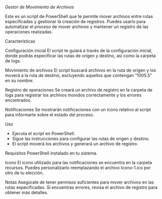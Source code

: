 *Gestor de Movimiento de Archivos*

Este es un script de PowerShell que te permite mover archivos entre rutas especificadas y gestionar la creación de registros. Puedes usarlo para automatizar el proceso de mover archivos y mantener un registro de las operaciones realizadas.


Características

Configuración inicial
El script te guiará a través de la configuración inicial, donde podrás especificar las rutas de origen y destino, así como la carpeta de logs.

Movimiento de archivos
El script buscará archivos en la ruta de origen y los moverá a la ruta de destino, excluyendo aquellos que contengan “1005.5” en su nombre.

Registro de operaciones
Se creará un archivo de registro en la carpeta de logs para registrar los archivos movidos correctamente y los errores encontrados.

Notificaciones
Se mostrarán notificaciones con un icono relativo al script para informarte sobre el estado del proceso.


Uso
- Ejecuta el script en PowerShell.
- Sigue las instrucciones para configurar las rutas de origen y destino.
- El script moverá los archivos y generará un archivo de registro.


Requisitos
PowerShell instalado en tu sistema.


Icono
El icono utilizado para las notificaciones se encuentra en la carpeta recursos. Puedes personalizarlo reemplazando el archivo Icono-1.ico por otro de tu elección.

Notas
Asegúrate de tener permisos suficientes para mover archivos en las rutas especificadas.
Si encuentras errores, revisa el archivo de registro para obtener más detalles.
